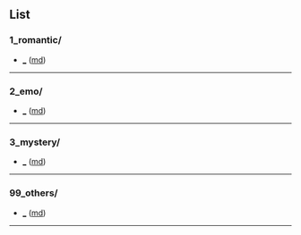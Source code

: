 ## List
### 1_romantic/
* [_](<blog/1_romantic/_.html>)  ([md](<blog/1_romantic/_.md>))
---
### 2_emo/
* [_](<blog/2_emo/_.html>)  ([md](<blog/2_emo/_.md>))
---
### 3_mystery/
* [_](<blog/3_mystery/_.html>)  ([md](<blog/3_mystery/_.md>))
---
### 99_others/
* [_](<blog/99_others/_.html>)  ([md](<blog/99_others/_.md>))
---
